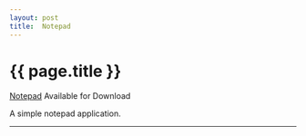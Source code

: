 ```yaml
---
layout: post
title:  Notepad
---
```


{{ page.title }}
================

[Notepad][] Available for Download

A simple notepad application.

---

[Notepad]: https://raw.github.com/misterdustinface/Notepad/master/Notepad.jar
